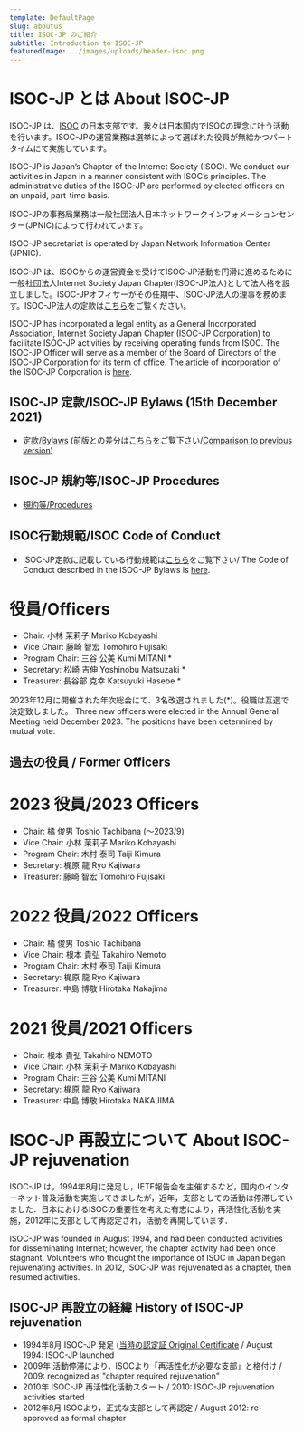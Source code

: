 ```yaml
---
template: DefaultPage
slug: aboutus
title: ISOC-JP のご紹介
subtitle: Introduction to ISOC-JP
featuredImage: ../images/uploads/header-isoc.png
---
```


# ISOC-JP とは About ISOC-JP

ISOC-JP は、[ISOC](https://www.internetsociety.org/) の日本支部です。我々は日本国内でISOCの理念に叶う活動を行います。ISOC-JPの運営業務は選挙によって選ばれた役員が無給かつパートタイムにて実施しています。

ISOC-JP is Japan’s Chapter of the Internet Society (ISOC). We conduct our activities in Japan in a manner consistent with ISOC’s principles. The administrative duties of the ISOC-JP are performed by elected officers on an unpaid, part-time basis.

ISOC-JPの事務局業務は一般社団法人日本ネットワークインフォメーションセンター(JPNIC)によって行われています。

ISOC-JP secretariat is operated by Japan Network Information Center (JPNIC).

ISOC-JP は、ISOCからの運営資金を受けてISOC-JP活動を円滑に進めるために一般社団法人Internet Society Japan Chapter(ISOC-JP法人)として法人格を設立しました。ISOC-JPオフィサーがその任期中、ISOC-JP法人の理事を務めます。ISOC-JP法人の定款は[こちら](https://isoc.jp/articles-of-incorporation/)をご覧ください。

ISOC-JP has incorporated a legal entity as a General Incorporated Association, Internet Society Japan Chapter (ISOC-JP Corporation) to facilitate ISOC-JP activities by receiving operating funds from ISOC. The ISOC-JP Officer will serve as a member of the Board of Directors of the ISOC-JP Corporation for its term of office. The article of incorporation of the ISOC-JP Corporation is [here](https://isoc.jp/articles-of-incorporation/).

## ISOC-JP 定款/ISOC-JP Bylaws (15th December 2021)

*  [定款/Bylaws](https://drive.google.com/file/d/1bSqZazox3A32KZjmmrVLFScUnyRsLiH0/view?usp=sharing) (前版との差分は[こちら](https://drive.google.com/file/d/1_DDD4hJ00v3PW-VaED1suApzLrv1gqWb/view?usp=sharing)をご覧下さい/[Comparison to previous version](https://drive.google.com/file/d/1_DDD4hJ00v3PW-VaED1suApzLrv1gqWb/view?usp=sharing))

## ISOC-JP 規約等/ISOC-JP Procedures

*  [規約等/Procedures](https://www.isoc.jp/documents/procedures/)

## ISOC行動規範/ISOC Code of Conduct
* ISOC-JP定款に記載している行動規範は[こちら](https://www.internetsociety.org/become-a-member/code-of-conduct/)をご覧下さい/ The Code of Conduct described in the ISOC-JP Bylaws is [here](https://www.internetsociety.org/become-a-member/code-of-conduct/).

# 役員/Officers

* Chair: 小林 茉莉子 Mariko Kobayashi
* Vice Chair: 藤崎 智宏 Tomohiro Fujisaki
* Program Chair: 三谷 公美 Kumi MITANI *
* Secretary: 松崎 吉伸 Yoshinobu Matsuzaki *
* Treasurer: 長谷部 克幸 Katsuyuki Hasebe *

2023年12月に開催された年次総会にて、3名改選されました(*)。役職は互選で決定致しました。
Three new officers were elected in the Annual General Meeting held December 2023. The positions have been determined by mutual vote.

## 過去の役員 / Former Officers

# 2023 役員/2023 Officers

* Chair: 橘 俊男 Toshio Tachibana (〜2023/9)
* Vice Chair: 小林 茉莉子 Mariko Kobayashi
* Program Chair: 木村 泰司 Taiji Kimura
* Secretary: 梶原 龍 Ryo Kajiwara
* Treasurer: 藤崎 智宏 Tomohiro Fujisaki
  
# 2022 役員/2022 Officers

* Chair: 橘 俊男 Toshio Tachibana
* Vice Chair: 根本 貴弘 Takahiro Nemoto
* Program Chair: 木村 泰司 Taiji Kimura
* Secretary: 梶原 龍 Ryo Kajiwara
* Treasurer: 中島 博敬 Hirotaka Nakajima

# 2021 役員/2021 Officers

* Chair: 根本 貴弘 Takahiro NEMOTO
* Vice Chair: 小林 茉莉子 Mariko Kobayashi
* Program Chair: 三谷 公美 Kumi MITANI
* Secretary: 梶原 龍 Ryo Kajiwara
* Treasurer: 中島 博敬 Hirotaka NAKAJIMA


# ISOC-JP 再設立について About ISOC-JP rejuvenation

ISOC-JP は，1994年8月に発足し，IETF報告会を主催するなど，国内のインターネット普及活動を実施してきましたが，近年，支部としての活動は停滞していました．日本におけるISOCの重要性を考えた有志により，再活性化活動を実施，2012年に支部として再認定され，活動を再開しています．

ISOC-JP was founded in August 1994, and had been conducted activities for disseminating Internet; however, the chapter activity had been once stagnant.  Volunteers who thought the importance of ISOC in Japan began rejuvenating activities.  In 2012, ISOC-JP was rejuvenated as a chapter, then resumed activities.


## ISOC-JP 再設立の経緯 History of ISOC-JP rejuvenation

*  1994年8月 ISOC-JP 発足 ([当時の認定証 Original Certificate](https://drive.google.com/file/d/1KW9MyxsJLCqNprq8UD1p8t6cTJ8tzrFF/view?usp=sharing) / August 1994: ISOC-JP launched
*  2009年 活動停滞により，ISOCより「再活性化が必要な支部」と格付け / 2009: recognized as "chapter required rejuvenation"
*  2010年 ISOC-JP 再活性化活動スタート / 2010: ISOC-JP rejuvenation activities started
*  2012年8月 ISOCより，正式な支部として再認定 / August 2012: re-approved as formal chapter
